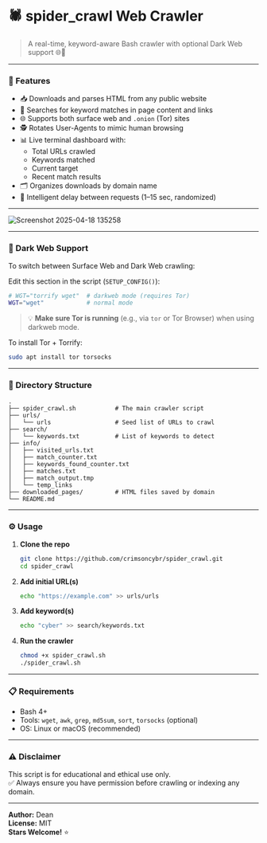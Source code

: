 # 🕷️ spider_crawl Web Crawler

> A real-time, keyword-aware Bash crawler with optional Dark Web support 🌐🧠

---

### 🚀 Features

- 📥 Downloads and parses HTML from any public website
- 🔎 Searches for keyword matches in page content and links
- 🌐 Supports both surface web and `.onion` (Tor) sites
- 🕵️ Rotates User-Agents to mimic human browsing
- 📊 Live terminal dashboard with:
  - Total URLs crawled
  - Keywords matched
  - Current target
  - Recent match results
- 🗂 Organizes downloads by domain name
- 🧠 Intelligent delay between requests (1–15 sec, randomized)

---
![Screenshot 2025-04-18 135258](https://github.com/user-attachments/assets/1453787b-bb0d-4fa0-844e-35d5eb483327)

---

### 🌌 Dark Web Support

To switch between Surface Web and Dark Web crawling:

Edit this section in the script (`SETUP_CONFIG()`):

```bash
# WGT="torrify wget"  # darkweb mode (requires Tor)
WGT="wget"            # normal mode
```

> 💡 **Make sure Tor is running** (e.g., via `tor` or Tor Browser) when using darkweb mode.

To install Tor + Torrify:
```bash
sudo apt install tor torsocks
```

---

### 🧱 Directory Structure

```
.
├── spider_crawl.sh           # The main crawler script
├── urls/
│   └── urls                  # Seed list of URLs to crawl
├── search/
│   └── keywords.txt          # List of keywords to detect
├── info/
│   ├── visited_urls.txt
│   ├── match_counter.txt
│   ├── keywords_found_counter.txt
│   ├── matches.txt
│   ├── match_output.tmp
│   └── temp_links
├── downloaded_pages/         # HTML files saved by domain
└── README.md
```

---

### ⚙️ Usage

1. **Clone the repo**
   ```bash
   git clone https://github.com/crimsoncybr/spider_crawl.git
   cd spider_crawl
   ```

2. **Add initial URL(s)**
   ```bash
   echo "https://example.com" >> urls/urls
   ```

3. **Add keyword(s)**
   ```bash
   echo "cyber" >> search/keywords.txt
   ```

4. **Run the crawler**
   ```bash
   chmod +x spider_crawl.sh
   ./spider_crawl.sh
   ```

---

### 📋 Requirements

- Bash 4+
- Tools: `wget`, `awk`, `grep`, `md5sum`, `sort`, `torsocks` (optional)
- OS: Linux or macOS (recommended)

---

### ⚠️ Disclaimer

This script is for educational and ethical use only.  
✅ Always ensure you have permission before crawling or indexing any domain.

---

**Author:** Dean  
**License:** MIT  
**Stars Welcome!** ⭐
